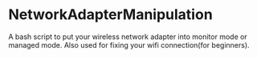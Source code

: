 # NetworkAdapterManipulation
A bash script to put your wireless network adapter into monitor mode or managed mode. Also used for fixing your wifi connection(for beginners).
